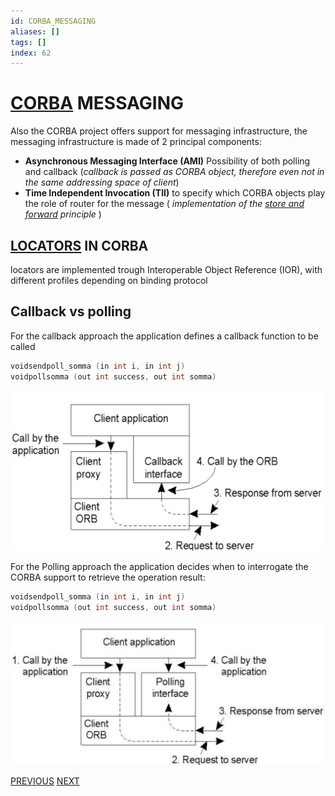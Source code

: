 ```yaml
---
id: CORBA_MESSAGING
aliases: []
tags: []
index: 62
---
```


# [CORBA](https://www.corba.org/) MESSAGING

Also the CORBA project offers support for messaging infrastructure, the messaging infrastructure is made of 2 principal components:



- **Asynchronous Messaging Interface (AMI)** Possibility of both polling and callback (*callback is passed as CORBA object, therefore even not in the same addressing space of client*)
- **Time Independent Invocation (TII)** to specify which CORBA objects play the role of router for the message ( *implementation of the [store and forward](mobile_systems/discovery_messages_events/messaging.md#protocol%20aspects) principle* )

## [LOCATORS](mobile_systems/discovery_messages_events/messaging.md#locators) IN CORBA

locators are implemented trough Interoperable Object Reference (IOR), with different profiles depending on binding protocol

## Callback vs polling

For the callback approach the application defines a callback function to be called

```c
voidsendpoll_somma (in int i, in int j)
voidpollsomma (out int success, out int somma)
```

![](assets/mobile_systems/Pasted%20image%2020240616160030.png)

For the Polling approach the application decides when to interrogate the CORBA support to retrieve the operation result:

```c
voidsendpoll_somma (in int i, in int j)
voidpollsomma (out int success, out int somma)
```

![](assets/mobile_systems/Pasted%20image%2020240616160048.png)

[PREVIOUS](pages/mobile_systems/discovery_messages_events/java_message_service.md) [NEXT](pages/mobile_systems/discovery_messages_events/extensible_messaging_and_presence_protocol.md)

